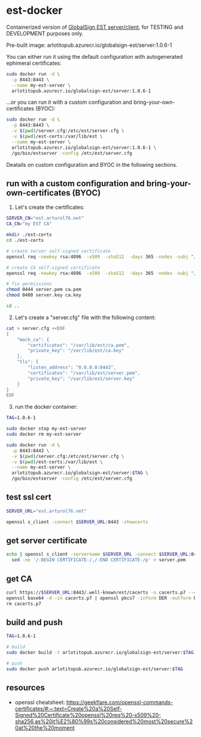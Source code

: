 # est-docker
Containerized version of [GlobalSign EST server/client](https://github.com/globalsign/est), for TESTING and DEVELOPMENT purposes only.

Pre-built image: arlotitopub.azurecr.io/globalsign-est/server:1.0.6-1

You can either run it using the default configuration with autogenerated ephimeral certificates:
```bash
sudo docker run -d \
  -p 8443:8443 \
  --name my-est-server \
  arlotitopub.azurecr.io/globalsign-est/server:1.0.6-1
```

...or you can run it with a custom configuration and bring-your-own-certificates (BYOC):
```bash
sudo docker run -d \
  -p 8443:8443 \
  -v $(pwd)/server.cfg:/etc/est/server.cfg \
  -v $(pwd)/est-certs:/var/lib/est \
  --name my-est-server \
  arlotitopub.azurecr.io/globalsign-est/server:1.0.6-1 \
  /go/bin/estserver -config /etc/est/server.cfg
```

Deatails on custom configuration and BYOC in the following sections.

## run with a custom configuration and bring-your-own-certificates (BYOC)
1. Let's create the certificates:
```bash
SERVER_CN="est.arturol76.net"
CA_CN="my EST CA"

mkdir ./est-certs
cd ./est-certs

# create server self-signed certificate
openssl req -newkey rsa:4096  -x509  -sha512  -days 365 -nodes -subj "/CN=${SERVER_CN}" -out server.pem -keyout server.key

# create CA self-signed certificate
openssl req -newkey rsa:4096  -x509  -sha512  -days 365 -nodes -subj "/CN=${CA_CN}/C=US/ST=Somewhere/L=Here/O=MyOrg" -out ca.pem -keyout ca.key

# fix permissions
chmod 0444 server.pem ca.pem
chmod 0400 server.key ca.key

cd ..
```

2. Let's create a "server.cfg" file with the following content:
```bash
cat > server.cfg <<EOF
{
    "mock_ca": {
        "certificates": "/var/lib/est/ca.pem",
        "private_key": "/var/lib/est/ca.key"
    },
    "tls": {
        "listen_address": "0.0.0.0:8443",
        "certificates": "/var/lib/est/server.pem",
        "private_key": "/var/lib/est/server.key"
    }
}
EOF
```

3. run the docker container:
```bash
TAG=1.0.6-1

sudo docker stop my-est-server
sudo docker rm my-est-server

sudo docker run -d \
  -p 8443:8443 \
  -v $(pwd)/server.cfg:/etc/est/server.cfg \
  -v $(pwd)/est-certs:/var/lib/est \
  --name my-est-server \
  arlotitopub.azurecr.io/globalsign-est/server:$TAG \
  /go/bin/estserver -config /etc/est/server.cfg
```

## test ssl cert
```bash
SERVER_URL="est.arturol76.net"

openssl s_client -connect $SERVER_URL:8443 -showcerts
```

## get server certificate
```bash
echo | openssl s_client -servername $SERVER_URL -connect $SERVER_URL:8443 |\
  sed -ne '/-BEGIN CERTIFICATE-/,/-END CERTIFICATE-/p' > server.pem
```

## get CA
```bash
curl https://$SERVER_URL:8443/.well-known/est/cacerts -o cacerts.p7 --cacert ./server.pem
openssl base64 -d -in cacerts.p7 | openssl pkcs7 -inform DER -outform PEM -print_certs -out cacerts.pem
rm cacerts.p7
```

## build and push
```bash
TAG=1.0.6-1

# build
sudo docker build -t arlotitopub.azurecr.io/globalsign-est/server:$TAG ./server

# push
sudo docker push arlotitopub.azurecr.io/globalsign-est/server:$TAG
```

## resources
* openssl cheatsheet: https://geekflare.com/openssl-commands-certificates/#:~:text=Create%20a%20Self-Signed%20Certificate%20openssl%20req%20-x509%20-sha256,as%20it%E2%80%99s%20considered%20most%20secure%20at%20the%20moment